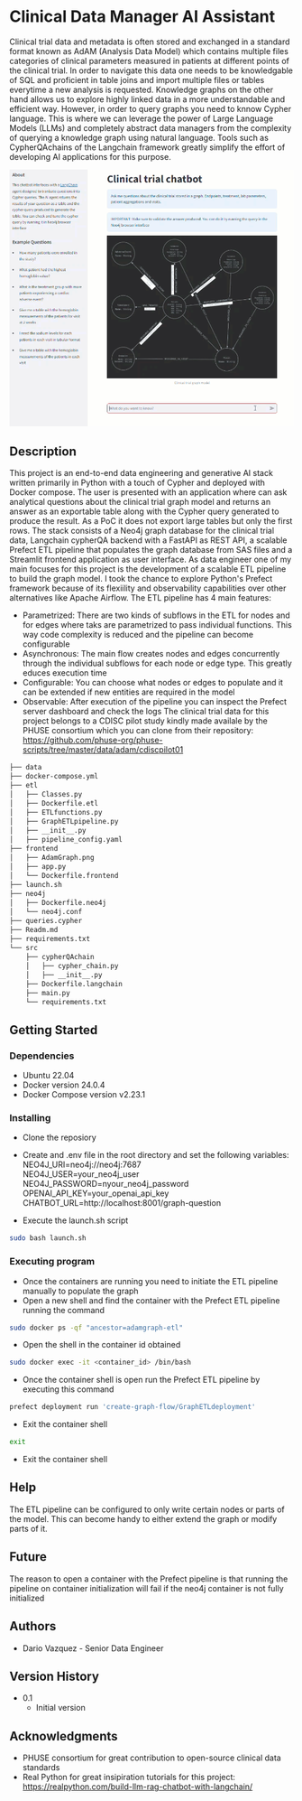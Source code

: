 # Clinical Data Manager AI Assistant

Clinical trial data and metadata is often stored and exchanged in a standard format known as AdAM (Analysis Data Model) which contains multiple files categories of clinical parameters measured in patients at different points of the clinical trial.
In order to navigate this data one needs to be knowledgable of SQL and proficient in table joins and import multiple files or tables everytime a new analysis is requested.
Knowledge graphs on the other hand allows us to explore highly linked data in a more understandable and efficient way. However, in order to query graphs you need to knnow Cypher language.
This is where we can leverage the power of Large Language Models (LLMs) and completely abstract data managers from the complexity of querying a knowledge graph using natural language. Tools such as CypherQAchains of the Langchain framework greatly simplify the effort of developing AI applications for this purpose.

![](CypherQAchainPoC.gif)

## Description

This project is an end-to-end data engineering and generative AI stack written primarily in Python with a touch of Cypher and deployed with Docker compose. The user is presented with an application where can ask analytical questions about the clinical trial graph model and returns an answer as an exportable table along with the Cypher query generated to produce the result. As a PoC it does not export large tables but only the first rows.
The stack consists of a Neo4j graph database for the clinical trial data, Langchain cypherQA backend with a FastAPI as REST API, a scalable Prefect ETL pipeline that populates the graph database from SAS files and a Streamlit frontend application as user interface.
As data engineer one of my main focuses for this project is the development of a scalable ETL pipeline to build the graph model. I took the chance to explore Python's Prefect framework because of its flexiility and observability capabilities over other alternatives like Apache Airflow. The ETL pipeline has 4 main features: 
* Parametrized: There are two kinds of subflows in the ETL for nodes and for edges where taks are parametrized to pass individual functions. This way code complexity is reduced and the pipeline can become configurable
* Asynchronous: The main flow creates nodes and edges concurrently through the individual subflows for each node or edge type. This greatly educes execution time 
* Configurable: You can choose what nodes or edges to populate and it can be extended if new entities are required in the model 
* Observable: After execution of the pipeline you can inspect the Prefect server dashboard and check the logs 
The clinical trial data for this project belongs to a CDISC pilot study kindly made availale by the PHUSE consortium which you can clone from their repository:
https://github.com/phuse-org/phuse-scripts/tree/master/data/adam/cdiscpilot01

```
├── data
├── docker-compose.yml
├── etl
│   ├── Classes.py
│   ├── Dockerfile.etl
│   ├── ETLfunctions.py
│   ├── GraphETLpipeline.py
│   ├── __init__.py
│   ├── pipeline_config.yaml
├── frontend
│   ├── AdamGraph.png
│   ├── app.py
│   └── Dockerfile.frontend
├── launch.sh
├── neo4j
│   ├── Dockerfile.neo4j
│   └── neo4j.conf
├── queries.cypher
├── Readm.md
├── requirements.txt
└── src
    ├── cypherQAchain
    │   ├── cypher_chain.py
    │   ├── __init__.py
    ├── Dockerfile.langchain
    ├── main.py
    └── requirements.txt
```

## Getting Started

### Dependencies

* Ubuntu 22.04
* Docker version 24.0.4
* Docker Compose version v2.23.1

### Installing

* Clone the reposiory
* Create and .env file in the root directory and set the following variables: \
    NEO4J_URI=neo4j://neo4j:7687 \
    NEO4J_USER=your_neo4j_user \
    NEO4J_PASSWORD=nyour_neo4j_password \
    OPENAI_API_KEY=your_openai_api_key \
    CHATBOT_URL=http://localhost:8001/graph-question 

* Execute the launch.sh script
``` bash
sudo bash launch.sh
```

### Executing program

* Once the containers are running you need to initiate the ETL pipeline manually to populate the graph
* Open a new shell and find the container with the Prefect ETL pipeline running the command
``` bash
sudo docker ps -qf "ancestor=adamgraph-etl"
```
* Open the shell in the container id obtained
``` bash
sudo docker exec -it <container_id> /bin/bash
```
* Once the container shell is open run the Prefect ETL pipeline by executing this command
``` bash 
prefect deployment run 'create-graph-flow/GraphETLdeployment'
```
* Exit the container shell
``` bash
exit
```
* Exit the container shell

## Help

The ETL pipeline can be configured to only write certain nodes or parts of the model. This can become handy to either extend the graph or modify parts of it.

## Future

The reason to open a container with the Prefect pipeline is that running the pipeline on container initialization will fail if the neo4j container is not fully initialized

## Authors

* Dario Vazquez - Senior Data Engineer

## Version History

* 0.1
    * Initial version

## Acknowledgments

* PHUSE consortium for great contribution to open-source clinical data standards
* Real Python for great insipiration tutorials for this project: https://realpython.com/build-llm-rag-chatbot-with-langchain/
